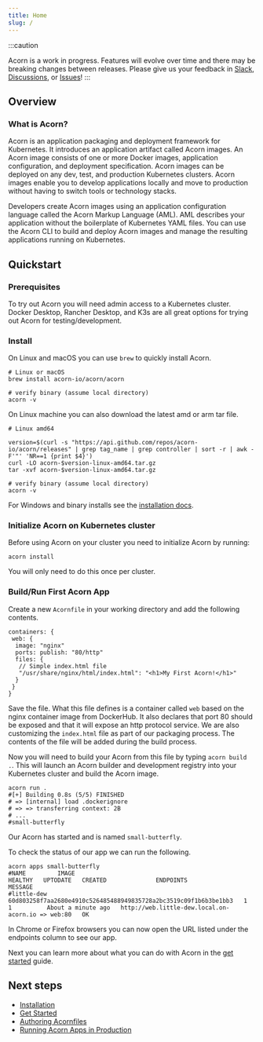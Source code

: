 ```yaml
---
title: Home
slug: /
---
```


:::caution

Acorn is a work in progress.  Features will evolve over time and there may be breaking changes between releases.  Please give us your feedback in [Slack](https://slack.acorn.io), [Discussions](https://github.com/acorn-io/acorn/discussions), or [Issues](https://github.com/acorn-io/acorn/issues)!
:::

## Overview

### What is Acorn?

Acorn is an application packaging and deployment framework for Kubernetes. It introduces an application artifact called Acorn images. An Acorn image consists of one or more Docker images, application configuration, and deployment specification. Acorn images can be deployed on any dev, test, and production Kubernetes clusters. Acorn images enable you to develop applications locally and move to production without having to switch tools or technology stacks.

Developers create Acorn images using an application configuration language called the Acorn Markup Language (AML). AML describes your application without the boilerplate of Kubernetes YAML files. You can use the Acorn CLI to build and deploy Acorn images and manage the resulting applications running on Kubernetes.


## Quickstart

### Prerequisites

To try out Acorn you will need admin access to a Kubernetes cluster. Docker Desktop, Rancher Desktop, and K3s are all great options for trying out Acorn for testing/development.

### Install

On Linux and macOS you can use `brew` to quickly install Acorn.

```shell
# Linux or macOS
brew install acorn-io/acorn/acorn

# verify binary (assume local directory)
acorn -v
```

On Linux machine you can also download the latest amd or arm tar file.

```shell 
# Linux amd64

version=$(curl -s "https://api.github.com/repos/acorn-io/acorn/releases" | grep tag_name | grep controller | sort -r | awk -F'"' 'NR==1 {print $4}')
curl -LO acorn-$version-linux-amd64.tar.gz
tar -xvf acorn-$version-linux-amd64.tar.gz

# verify binary (assume local directory)
acorn -v
```

For Windows and binary installs see the [installation docs](/installation/installing#binary-install).

### Initialize Acorn on Kubernetes cluster

Before using Acorn on your cluster you need to initialize Acorn by running:

```shell
acorn install
```

You will only need to do this once per cluster.

### Build/Run First Acorn App

Create a new `Acornfile` in your working directory and add the following contents.

```cue
containers: {
 web: {
  image: "nginx"
  ports: publish: "80/http"
  files: {
   // Simple index.html file
   "/usr/share/nginx/html/index.html": "<h1>My First Acorn!</h1>"
  }
 }
}
```

Save the file. What this file defines is a container called `web` based on the nginx container image from DockerHub. It also declares that port 80 should be exposed and that it will expose an http protocol service. We are also customizing the `index.html` file as part of our packaging process. The contents of the file will be added during the build process.

Now you will need to build your Acorn from this file by typing `acorn build .`. This will launch an Acorn builder and development registry into your Kubernetes cluster and build the Acorn image.

```shell
acorn run .
#[+] Building 0.8s (5/5) FINISHED
# => [internal] load .dockerignore
# => => transferring context: 2B  
# ...
#small-butterfly

```

Our Acorn has started and is named `small-butterfly`.

To check the status of our app we can run the following.

```shell
acorn apps small-butterfly
#NAME         IMAGE                                                              HEALTHY   UPTODATE   CREATED              ENDPOINTS                                           MESSAGE
#little-dew   60d803258f7aa2680e4910c526485488949835728a2bc3519c09f1b6b3be1bb3   1         1          About a minute ago   http://web.little-dew.local.on-acorn.io => web:80   OK
```

In Chrome or Firefox browsers you can now open the URL listed under the endpoints column to see our app.

Next you can learn more about what you can do with Acorn in the [get started](/get-started/running-an-acorn) guide.

## Next steps

* [Installation](/installation/installing)
* [Get Started](/get-started/running-an-acorn)
* [Authoring Acornfiles](/authoring/overview)
* [Running Acorn Apps in Production](/production/args-and-secrets)
